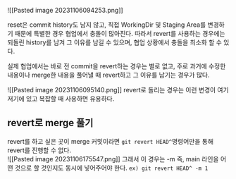 
![[Pasted image 20231106094253.png]]

reset은 commit history도 남지 않고, 직접 WorkingDir 및 Staging Area를 변경하기 때문에 특별한 경우 협업에서 충돌이 많아진다.
따라서 revert를 사용하는 경우에는 되돌린 history를 남겨 그 이유를 남길 수 있으며, 협업 상황에서 충돌을 최소화 할 수 있다.

실제 협업에서는 바로 전 commit을 revert하는 경우는 별로 없고, 주로 과거에 수정한 내용이나 merge한 내용을 풀어낼 때 revert하고 그 이유를 남기는 경우가 많다.

![[Pasted image 20231106095140.png]]
revert로 돌리는 경우는 이런 변경이 여기저기에 있고 복잡할 때 사용하면 유용하다.


## revert로 merge 풀기
revert를 하고 싶은 곳이 merge 커밋이라면 `git revert HEAD^`명령어만을 통해 revert를 진행할 수 없다.  
![[Pasted image 20231106175547.png]]
그래서 이 경우는 -m 즉, main 라인을 어떤 것으로 할 것인지도 동시에 넣어주어야 한다. `ex) git revert HEAD^ -m 1`
